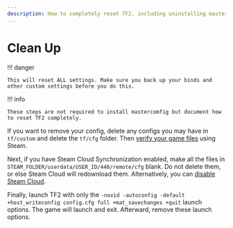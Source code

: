 ```yaml
---
description: How to completely reset TF2, including uninstalling mastercomfig or other configs.
...
```

# Clean Up

!!! danger

    This will reset ALL settings. Make sure you back up your binds and other custom settings before you do this.

!!! info

    These steps are not required to install mastercomfig but document how to reset TF2 completely.

If you want to remove your config, delete any
configs you may have in `tf/custom` and delete the `tf/cfg` folder.
Then [verify your game files](https://help.steampowered.com/en/faqs/view/0C48-FCBD-DA71-93EB)
using Steam.

Next, if you have Steam Cloud Synchronization enabled, make all the files in
`STEAM_FOLDER/userdata/USER_ID/440/remote/cfg` blank. Do not delete them, or
else Steam Cloud will redownload them. Alternatively, you can
[disable Steam Cloud](https://help.steampowered.com/en/faqs/view/68D2-35AB-09A9-7678#enabling).

Finally, launch TF2 with only the
`-novid -autoconfig -default +host_writeconfig config.cfg full +mat_savechanges +quit` launch
options. The game will launch and exit. Afterward, remove these launch options.
